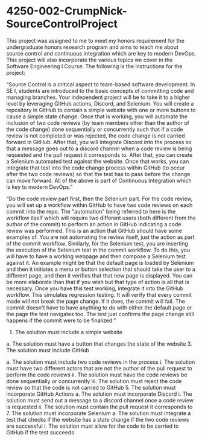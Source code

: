 # 4250-002-CrumpNick-SourceControlProject

This project was assigned to me to meet my honors requirement for the undergraduate honors research program and aims to teach me about source control and continuous integration which are key to modern DevOps. This project will also incorporate the various topics we cover in the Software Engineering I Course. The following is the instructions for the project:

“Source Control is a critical aspect to team-based software development. In SE I, students are introduced to the basic concepts of committing code and managing branches. Your independent project will be to take it to a higher level by leveraging GitHub actions, Discord, and Selenium. You will create a repository in GitHub to contain a simple website with one or more buttons to cause a simple state change. Once that is working, you will automate the inclusion of two code reviews (by team members other than the author of the code change) done sequentially or concurrently such that if a code review is not completed or was rejected, the code change is not carried forward in GitHub. After that, you will integrate Discord into the process so that a message goes out to a discord channel when a code review is being requested and the pull request it corresponds to. After that, you can create a Selenium automated test against the website. Once that works, you can integrate that test into the code change process within GitHub (to occur after the two code reviews) so that the test has to pass before the change can move forward.
All of the above is part of Continuous Integration which is key to modern DevOps.”

“Do the code review part first, then the Selenium part.
For the code review, you will set up a workflow within GitHub to have two code reviews on each commit into the repo. The "automation" being referred to here is the workflow itself which will require two different users (both different from the author of the commit) to perform an action in GitHub indicating a code review was performed. This is an action that GitHub should have some examples of.  You are not automating the review itself, just the action as part of the commit workflow.
Similarly, for the Selenium test, you are inserting the execution of the Selenium test in the commit workflow. To do this, you will have to have a working webpage and then compose a Selenium test against it. An example might be that the default page is loaded by Selenium and then it initiates a menu or button selection that should take the user to a different page, and then it verifies that that new page is displayed. You can be more elaborate than that if you wish but that type of action is all that is necessary. Once you have this test working, integrate it into the GitHub workflow. This simulates regression testing. It will verify that every commit made will not break the page change. If it does, the commit will fail. The commit doesn't have to have anything to do with either the default page or the page the test navigates too. The test just confirms the page change still happens if the commit were to be finalized.” 


1.	The solution must include a simple website

  a.	The solution must have a button that changes the state of the website
3.	The solution must include GitHub

  a.	The solution must include two code reviews in the process
    i.	The solution must have two different actors that are not the author of the pull request to perform the code reviews
    ii.	The solution must have the code reviews be done sequentially or concurrently
    iii.	The solution must reject the code review so that the code is not carried to GitHub
5.	The solution must incorporate GitHub Actions
  a.	The solution must incorporate Discord
    i.	The solution must send out a message to a discord channel once a code review is requested
    ii.	The solution must contain the pull request it corresponds to
7.	The solution must incorporate Selenium
  a.	The solution must integrate a test that checks if the website has a state change if the two code reviews are successful
    i.	The solution must allow for the code to be carried to GitHub if the test succeeds
